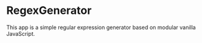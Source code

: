 # RegexGenerator
This app is a simple regular expression generator based on modular vanilla JavaScript.
